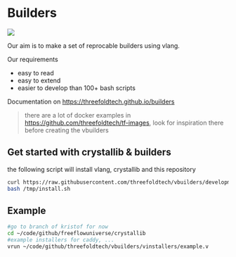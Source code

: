 # Builders

![](https://github.com/threefoldtech/builders/blob/development/docs/img/nice_lake.png)

Our aim is to make a set of reprocable builders using vlang.

Our requirements

- easy to read
- easy to extend
- easier to develop than 100+ bash scripts

Documentation on https://threefoldtech.github.io/builders

> there are a lot of docker examples in https://github.com/threefoldtech/tf-images, look for inspiration there before creating the vbuilders


## Get started with crystallib & builders

the following script will install vlang, crystallib and this repository

```bash
curl https://raw.githubusercontent.com/threefoldtech/vbuilders/development/scripts/install.sh > /tmp/install.sh
bash /tmp/install.sh
```

## Example 

```bash
#go to branch of kristof for now
cd ~/code/github/freeflowuniverse/crystallib
#example installers for caddy, ...
vrun ~/code/github/threefoldtech/vbuilders/vinstallers/example.v
```

